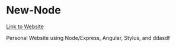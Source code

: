 # New-Node

[Link to Website](https://website-tyleredmunds.herokuapp.com/)

Personal Website using Node/Express, Angular, Stylus, and ddasdf
